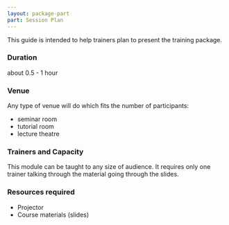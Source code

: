 ```yaml
---
layout: package-part
part: Session Plan
---
```


This guide is intended to help trainers plan to present the training package.

### Duration

about 0.5 - 1 hour

### Venue

Any type of venue will do which fits the number of participants:

* seminar room
* tutorial room
* lecture theatre

### Trainers and Capacity

This module can be taught to any size of audience. It requires only one trainer talking through the material going through the slides.

### Resources required

* Projector
* Course materials (slides)

